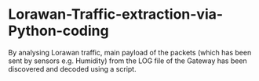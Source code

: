 # Lorawan-Traffic-extraction-via-Python-coding
By analysing Lorawan traffic, main payload of the packets (which has been sent by sensors e.g. Humidity) from the LOG file of the Gateway has been discovered and decoded using a script.
